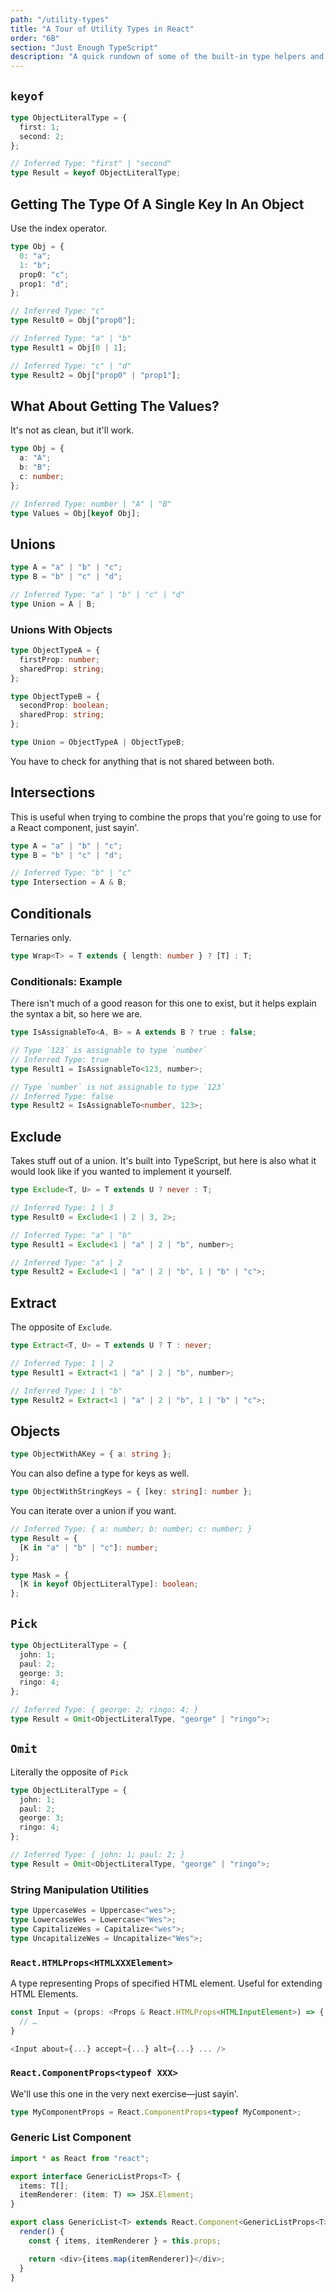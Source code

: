 ```yaml
---
path: "/utility-types"
title: "A Tour of Utility Types in React"
order: "6B"
section: "Just Enough TypeScript"
description: "A quick rundown of some of the built-in type helpers and whatnot."
---
```


## `keyof`

```ts
type ObjectLiteralType = {
  first: 1;
  second: 2;
};

// Inferred Type: "first" | "second"
type Result = keyof ObjectLiteralType;
```

## Getting The Type Of A Single Key In An Object

Use the index operator.

```ts
type Obj = {
  0: "a";
  1: "b";
  prop0: "c";
  prop1: "d";
};

// Inferred Type: "c"
type Result0 = Obj["prop0"];

// Inferred Type: "a" | "b"
type Result1 = Obj[0 | 1];

// Inferred Type: "c" | "d"
type Result2 = Obj["prop0" | "prop1"];
```

## What About Getting The Values?

It's not as clean, but it'll work.

```ts
type Obj = {
  a: "A";
  b: "B";
  c: number;
};

// Inferred Type: number | "A" | "B"
type Values = Obj[keyof Obj];
```

## Unions

```ts
type A = "a" | "b" | "c";
type B = "b" | "c" | "d";

// Inferred Type: "a" | "b" | "c" | "d"
type Union = A | B;
```

### Unions With Objects

```ts
type ObjectTypeA = {
  firstProp: number;
  sharedProp: string;
};

type ObjectTypeB = {
  secondProp: boolean;
  sharedProp: string;
};

type Union = ObjectTypeA | ObjectTypeB;
```

You have to check for anything that is not shared between both.

## Intersections

This is useful when trying to combine the props that you're going to use for a React component, just sayin'.

```ts
type A = "a" | "b" | "c";
type B = "b" | "c" | "d";

// Inferred Type: "b" | "c"
type Intersection = A & B;
```

## Conditionals

Ternaries only.

```ts
type Wrap<T> = T extends { length: number } ? [T] : T;
```

### Conditionals: Example

There isn't much of a good reason for this one to exist, but it helps explain the syntax a bit, so here we are.

```ts
type IsAssignableTo<A, B> = A extends B ? true : false;

// Type `123` is assignable to type `number`
// Inferred Type: true
type Result1 = IsAssignableTo<123, number>;

// Type `number` is not assignable to type `123`
// Inferred Type: false
type Result2 = IsAssignableTo<number, 123>;
```

## Exclude

Takes stuff out of a union. It's built into TypeScript, but here is also what it would look like if you wanted to implement it yourself.

```ts
type Exclude<T, U> = T extends U ? never : T;

// Inferred Type: 1 | 3
type Result0 = Exclude<1 | 2 | 3, 2>;

// Inferred Type: "a" | "b"
type Result1 = Exclude<1 | "a" | 2 | "b", number>;

// Inferred Type: "a" | 2
type Result2 = Exclude<1 | "a" | 2 | "b", 1 | "b" | "c">;
```

## Extract

The opposite of `Exclude`.

```ts
type Extract<T, U> = T extends U ? T : never;

// Inferred Type: 1 | 2
type Result1 = Extract<1 | "a" | 2 | "b", number>;

// Inferred Type: 1 | "b"
type Result2 = Extract<1 | "a" | 2 | "b", 1 | "b" | "c">;
```

## Objects

```ts
type ObjectWithAKey = { a: string };
```

You can also define a type for keys as well.

```ts
type ObjectWithStringKeys = { [key: string]: number };
```

You can iterate over a union if you want.

```ts
// Inferred Type: { a: number; b: number; c: number; }
type Result = {
  [K in "a" | "b" | "c"]: number;
};

type Mask = {
  [K in keyof ObjectLiteralType]: boolean;
};
```

## `Pick`

```ts
type ObjectLiteralType = {
  john: 1;
  paul: 2;
  george: 3;
  ringo: 4;
};

// Inferred Type: { george: 2; ringo: 4; }
type Result = Omit<ObjectLiteralType, "george" | "ringo">;
```

## `Omit`

Literally the opposite of `Pick`

```ts
type ObjectLiteralType = {
  john: 1;
  paul: 2;
  george: 3;
  ringo: 4;
};

// Inferred Type: { john: 1; paul: 2; }
type Result = Omit<ObjectLiteralType, "george" | "ringo">;
```

### String Manipulation Utilities

```ts
type UppercaseWes = Uppercase<"wes">;
type LowercaseWes = Lowercase<"Wes">;
type CapitalizeWes = Capitalize<"wes">;
type UncapitalizeWes = Uncapitalize<"Wes">;
```

### `React.HTMLProps<HTMLXXXElement>`

A type representing Props of specified HTML element. Useful for extending HTML Elements.

```ts
const Input = (props: <Props & React.HTMLProps<HTMLInputElement>) => {
  // …
}

<Input about={...} accept={...} alt={...} ... />
```

### `React.ComponentProps<typeof XXX>`

We'll use this one in the very next exercise—just sayin'.

```ts
type MyComponentProps = React.ComponentProps<typeof MyComponent>;
```

### Generic List Component

```ts
import * as React from "react";

export interface GenericListProps<T> {
  items: T[];
  itemRenderer: (item: T) => JSX.Element;
}

export class GenericList<T> extends React.Component<GenericListProps<T>, {}> {
  render() {
    const { items, itemRenderer } = this.props;

    return <div>{items.map(itemRenderer)}</div>;
  }
}
```
